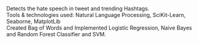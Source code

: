 # 
Detects the hate speech in tweet and trending Hashtags.
<br>
Tools \& technologies used: Natural Language Processing, SciKit-Learn, Seaborne, MatplotLib
<br>
Created Bag of Words and Implemented Logistic Regression, Naive Bayes and Random Forest Classifier and SVM.
